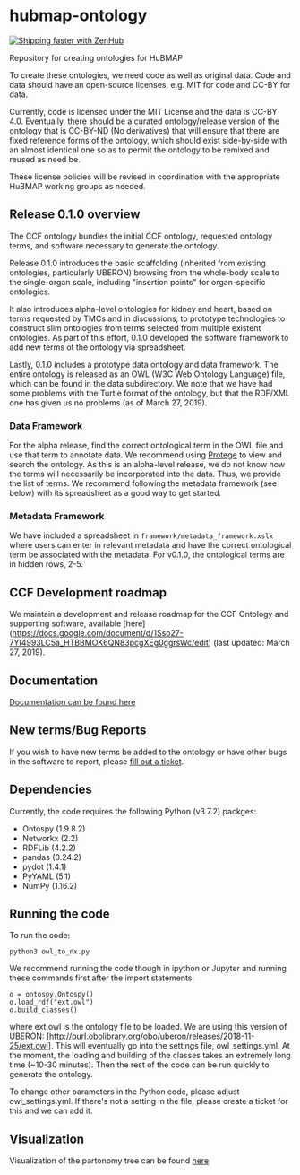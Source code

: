 # hubmap-ontology

[![Shipping faster with ZenHub](https://img.shields.io/badge/Shipping_faster_with-ZenHub-5e60ba.svg?style=flat-square)](https://app.zenhub.com/workspaces/ccf-ontology-5cb5dc061be1263b113a17b3/board)

Repository for creating ontologies for HuBMAP

To create these ontologies, we need code as well as original data. Code and data should have an open-source licenses, e.g. MIT for code and CC-BY for data.

Currently, code is licensed under the MIT License and the data is CC-BY 4.0. Eventually, there should be a curated ontology/release version of the ontology that is CC-BY-ND (No derivatives) that will ensure that there are fixed reference forms of the ontology, which should exist side-by-side with an almost identical one so as to permit the ontology to be remixed and reused as need be.

These license policies will be revised in coordination with the appropriate HuBMAP working groups as needed. 

## Release 0.1.0 overview 
The CCF ontology bundles the initial CCF ontology, requested ontology terms, and software necessary to generate the ontology. 

Release 0.1.0 introduces the basic scaffolding (inherited from existing ontologies, particularly UBERON) browsing from the whole-body scale to the single-organ scale, including "insertion points" for organ-specific ontologies. 

It also introduces alpha-level ontologies for kidney and heart, based on terms requested by TMCs and in discussions, to prototype technologies to construct slim ontologies from terms selected from multiple existent ontologies.
As part of this effort, 0.1.0 developed the software framework to add new terms ot the ontology via spreadsheet. 

Lastly, 0.1.0 includes a prototype data ontology and data framework.
The entire ontology is released as an OWL (W3C Web Ontology Language) file, which can be found in the data subdirectory.
We note that we have had some problems with the Turtle format of the ontology, but that the RDF/XML one has given us no problems (as of March 27, 2019).

### Data Framework

For the alpha release, find the correct ontological term in the OWL file and use that term to annotate data. We recommend using [Protege](https://protege.stanford.edu/products.php#desktop-protege) to view and search the ontology.
As this is an alpha-level release, we do not know how the terms will necessarily be incorporated into the data.
Thus, we provide the list of terms. We recommend following the metadata framework (see below) with its spreadsheet as a good way to get started.

### Metadata Framework

We have included a spreadsheet in
```framework/metadata_framework.xslx```
where users can enter in relevant metadata and have the correct ontological term be associated with the metadata.
For v0.1.0, the ontological terms are in hidden rows, 2-5.

## CCF Development roadmap
We maintain a development and release roadmap for the CCF Ontology and supporting software, available [here] (https://docs.google.com/document/d/1Sso27-7YI4993LC5a_HTBBMOK6QN83pcgXEg0ggrsWc/edit) (last updated: March 27, 2019).

## Documentation

[Documentation can be found here](https://docs.google.com/document/d/1X21O5DgGkq9ngPOsBZa-qy1-6Y2MiohJD7Bt-JFyysY/edit#)

## New terms/Bug Reports

If you wish to have new terms be added to the ontology or have other bugs in the software to report, please [fill out a ticket](https://github.com/hubmapconsortium/hubmap-ontology/issues).

## Dependencies

Currently, the code requires the following Python (v3.7.2)  packges:
* Ontospy (1.9.8.2)
* Networkx (2.2)
* RDFLib (4.2.2)
* pandas (0.24.2)
* pydot (1.4.1)
* PyYAML (5.1)
* NumPy (1.16.2)

## Running the code

To run the code:
```
python3 owl_to_nx.py
```
We recommend running the code though in ipython or Jupyter and running these commands first after the import statements:
```
o = ontospy.Ontospy()
o.load_rdf("ext.owl")
o.build_classes()
```
where ext.owl is the ontology file to be loaded. We are using this version of UBERON:  [http://purl.obolibrary.org/obo/uberon/releases/2018-11-25/ext.owl].
This will eventually go into the settings file, owl_settings.yml.
At the moment, the loading and building of the classes takes an extremely long time (~10-30 minutes). Then the rest of the code can be run quickly to generate the ontology.

To change other parameters in the Python code, please adjust owl_settings.yml.
If there's not a setting in the file, please create a ticket for this and we can add it.

## Visualization

Visualization of the partonomy tree can be found [here](https://vega.github.io/editor/#/gist/vega/bherr2/542482aea690cea2a299f5153aa212eb/2e98dc9e351985112e9de8b7a15d5e47c3926001/hubmap-partonomy.vg.json/view)
